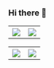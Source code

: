### Hi there 👋

<!--
**amirotd/amirotd** is a ✨ _special_ ✨ repository because its `README.md` (this file) appears on your GitHub profile.

Here are some ideas to get you started:

- 🔭 I’m currently working on ...
- 🌱 I’m currently learning ...
- 👯 I’m looking to collaborate on ...
- 🤔 I’m looking for help with ...
- 💬 Ask me about ...
- 📫 How to reach me: ...
- 😄 Pronouns: ...
- ⚡ Fun fact: ...
-->

<table>
  <tr>
     <th><img src="https://github-readme-stats.vercel.app/api?username=amirotd&show_icons=true&theme=gotham"/></th>
     <th><img src="https://github-readme-stats.vercel.app/api/top-langs/?username=amirotd&layout=compact&theme=gotham"/></th>
  </tr>
</table>
<table>
  <tr>
     <th><img src="https://github-profile-trophy.vercel.app/?username=amirotd&theme=gruvbox&row=2&column=3"></th>
     <th><img src="https://github-readme-streak-stats.herokuapp.com/?user=amirotd&theme=dark"></th>
  </tr>
</table>



